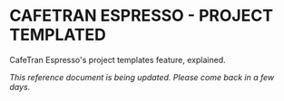 # CAFETRAN ESPRESSO - PROJECT TEMPLATED

CafeTran Espresso's project templates feature, explained.

*This reference document is being updated. Please come back in a few days.*